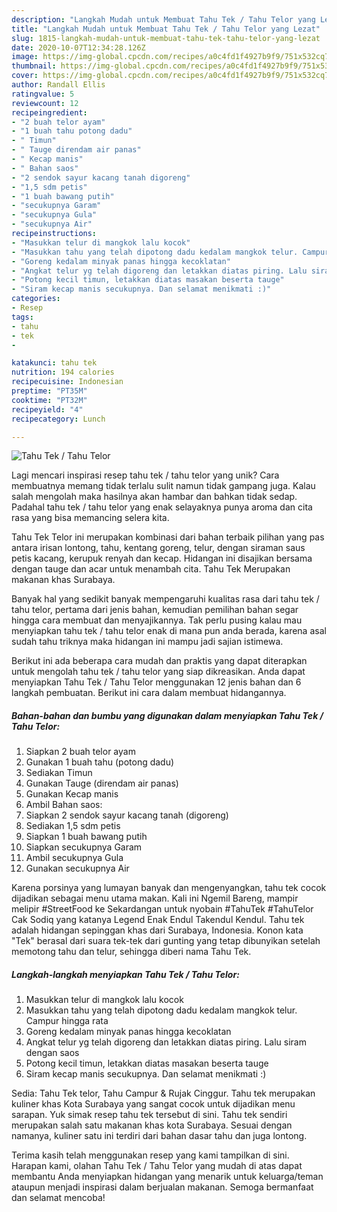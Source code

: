 ```yaml
---
description: "Langkah Mudah untuk Membuat Tahu Tek / Tahu Telor yang Lezat"
title: "Langkah Mudah untuk Membuat Tahu Tek / Tahu Telor yang Lezat"
slug: 1815-langkah-mudah-untuk-membuat-tahu-tek-tahu-telor-yang-lezat
date: 2020-10-07T12:34:28.126Z
image: https://img-global.cpcdn.com/recipes/a0c4fd1f4927b9f9/751x532cq70/tahu-tek-tahu-telor-foto-resep-utama.jpg
thumbnail: https://img-global.cpcdn.com/recipes/a0c4fd1f4927b9f9/751x532cq70/tahu-tek-tahu-telor-foto-resep-utama.jpg
cover: https://img-global.cpcdn.com/recipes/a0c4fd1f4927b9f9/751x532cq70/tahu-tek-tahu-telor-foto-resep-utama.jpg
author: Randall Ellis
ratingvalue: 5
reviewcount: 12
recipeingredient:
- "2 buah telor ayam"
- "1 buah tahu potong dadu"
- " Timun"
- " Tauge direndam air panas"
- " Kecap manis"
- " Bahan saos"
- "2 sendok sayur kacang tanah digoreng"
- "1,5 sdm petis"
- "1 buah bawang putih"
- "secukupnya Garam"
- "secukupnya Gula"
- "secukupnya Air"
recipeinstructions:
- "Masukkan telur di mangkok lalu kocok"
- "Masukkan tahu yang telah dipotong dadu kedalam mangkok telur. Campur hingga rata"
- "Goreng kedalam minyak panas hingga kecoklatan"
- "Angkat telur yg telah digoreng dan letakkan diatas piring. Lalu siram dengan saos"
- "Potong kecil timun, letakkan diatas masakan beserta tauge"
- "Siram kecap manis secukupnya. Dan selamat menikmati :)"
categories:
- Resep
tags:
- tahu
- tek
- 

katakunci: tahu tek  
nutrition: 194 calories
recipecuisine: Indonesian
preptime: "PT35M"
cooktime: "PT32M"
recipeyield: "4"
recipecategory: Lunch

---
```



![Tahu Tek / Tahu Telor](https://img-global.cpcdn.com/recipes/a0c4fd1f4927b9f9/751x532cq70/tahu-tek-tahu-telor-foto-resep-utama.jpg)

Lagi mencari inspirasi resep tahu tek / tahu telor yang unik? Cara membuatnya memang tidak terlalu sulit namun tidak gampang juga. Kalau salah mengolah maka hasilnya akan hambar dan bahkan tidak sedap. Padahal tahu tek / tahu telor yang enak selayaknya punya aroma dan cita rasa yang bisa memancing selera kita.

Tahu Tek Telor ini merupakan kombinasi dari bahan terbaik pilihan yang pas antara irisan lontong, tahu, kentang goreng, telur, dengan siraman saus petis kacang, kerupuk renyah dan kecap. Hidangan ini disajikan bersama dengan tauge dan acar untuk menambah cita. Tahu Tek Merupakan makanan khas Surabaya.

Banyak hal yang sedikit banyak mempengaruhi kualitas rasa dari tahu tek / tahu telor, pertama dari jenis bahan, kemudian pemilihan bahan segar hingga cara membuat dan menyajikannya. Tak perlu pusing kalau mau menyiapkan tahu tek / tahu telor enak di mana pun anda berada, karena asal sudah tahu triknya maka hidangan ini mampu jadi sajian istimewa.


Berikut ini ada beberapa cara mudah dan praktis yang dapat diterapkan untuk mengolah tahu tek / tahu telor yang siap dikreasikan. Anda dapat menyiapkan Tahu Tek / Tahu Telor menggunakan 12 jenis bahan dan 6 langkah pembuatan. Berikut ini cara dalam membuat hidangannya.

<!--inarticleads1-->

##### Bahan-bahan dan bumbu yang digunakan dalam menyiapkan Tahu Tek / Tahu Telor:

1. Siapkan 2 buah telor ayam
1. Gunakan 1 buah tahu (potong dadu)
1. Sediakan  Timun
1. Gunakan  Tauge (direndam air panas)
1. Gunakan  Kecap manis
1. Ambil  Bahan saos:
1. Siapkan 2 sendok sayur kacang tanah (digoreng)
1. Sediakan 1,5 sdm petis
1. Siapkan 1 buah bawang putih
1. Siapkan secukupnya Garam
1. Ambil secukupnya Gula
1. Gunakan secukupnya Air


Karena porsinya yang lumayan banyak dan mengenyangkan, tahu tek cocok dijadikan sebagai menu utama makan. Kali ini Ngemil Bareng, mampir melipir #StreetFood ke Sekardangan untuk nyobain #TahuTek #TahuTelor Cak Sodiq yang katanya Legend Enak Endul Takendul Kendul. Tahu tek adalah hidangan sepinggan khas dari Surabaya, Indonesia. Konon kata &#34;Tek&#34; berasal dari suara tek-tek dari gunting yang tetap dibunyikan setelah memotong tahu dan telur, sehingga diberi nama Tahu Tek. 

<!--inarticleads2-->

##### Langkah-langkah menyiapkan Tahu Tek / Tahu Telor:

1. Masukkan telur di mangkok lalu kocok
1. Masukkan tahu yang telah dipotong dadu kedalam mangkok telur. Campur hingga rata
1. Goreng kedalam minyak panas hingga kecoklatan
1. Angkat telur yg telah digoreng dan letakkan diatas piring. Lalu siram dengan saos
1. Potong kecil timun, letakkan diatas masakan beserta tauge
1. Siram kecap manis secukupnya. Dan selamat menikmati :)


Sedia: Tahu Tek telor, Tahu Campur &amp; Rujak Cinggur. Tahu tek merupakan kuliner khas Kota Surabaya yang sangat cocok untuk dijadikan menu sarapan. Yuk simak resep tahu tek tersebut di sini. Tahu tek sendiri merupakan salah satu makanan khas kota Surabaya. Sesuai dengan namanya, kuliner satu ini terdiri dari bahan dasar tahu dan juga lontong. 

Terima kasih telah menggunakan resep yang kami tampilkan di sini. Harapan kami, olahan Tahu Tek / Tahu Telor yang mudah di atas dapat membantu Anda menyiapkan hidangan yang menarik untuk keluarga/teman ataupun menjadi inspirasi dalam berjualan makanan. Semoga bermanfaat dan selamat mencoba!
